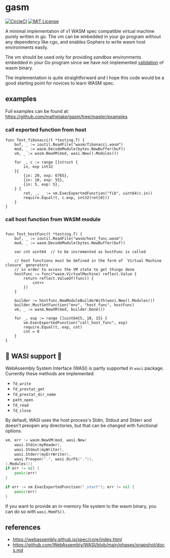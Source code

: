 # gasm

[![CircleCI](https://circleci.com/gh/mathetake/gasm.svg?style=shield&circle-token=89ec47a30847c650d215699c0a99c8732a2d538d	)](https://circleci.com/gh/mathetake/gasm)
[![MIT License](http://img.shields.io/badge/license-MIT-blue.svg?style=flat)](LICENSE)

A minimal implementation of v1 WASM spec compatible virtual machine purely written in go.
The vm can be embedded in your go program without any dependency like cgo, and enables Gophers to 
write wasm host environments easily.

The vm should be used only for providing _sandbox_ environments embedded in your Go program since
 we have not implemented [validation](https://webassembly.github.io/spec/core/valid/index.html) of wasm binary.

The implementation is quite straightforward and I hope this code would be a
 good starting point for novices to learn WASM spec.

## examples

Full examples can be found at: https://github.com/mathetake/gasm/tree/master/examples

### call exported function from host

```golang
func Test_fibonacci(t *testing.T) {
	buf, _ := ioutil.ReadFile("wasm/fibonacci.wasm")
	mod, _ := wasm.DecodeModule(bytes.NewBuffer(buf))
	vm, _ := wasm.NewVM(mod, wasi.New().Modules())

	for _, c := range []struct {
		in, exp int32
	}{
		{in: 20, exp: 6765},
		{in: 10, exp: 55},
		{in: 5, exp: 5},
	} {
		ret, _, _ := vm.ExecExportedFunction("fib", uint64(c.in))
		require.Equal(t, c.exp, int32(ret[0]))
	}
}
```


### call host function from WASM module

```golang

func Test_hostFunc(t *testing.T) {
	buf, _ := ioutil.ReadFile("wasm/host_func.wasm")
	mod, _ := wasm.DecodeModule(bytes.NewBuffer(buf))

	var cnt uint64  // to be incremented as hostFunc is called

	// host functions must be defined in the form of `Virtual Machine closure` generators
	// in order to access the VM state to get things done
	hostFunc := func(*wasm.VirtualMachine) reflect.Value {
		return reflect.ValueOf(func() {
			cnt++
		})
	}

	builder := hostfunc.NewModuleBuilderWith(wasi.New().Modules())
	builder.MustSetFunction("env", "host_func", hostFunc)
	vm, _ := wasm.NewVM(mod, builder.Done())

	for _, exp := range []uint64{5, 10, 15} {
		vm.ExecExportedFunction("call_host_func", exp)
		require.Equal(t, exp, cnt)
		cnt = 0
	}
}
```

## 🚧 WASI support 🚧

WebAssembly System Interface (WASI) is partly supported in `wasi` package.
Currently these methods are implemented:
- `fd_write`
- `fd_prestat_get`
- `fd_prestat_dir_name`
- `path_open`
- `fd_read`
- `fd_close`

By default, WASI uses the host process's Stdin, Stdout and Stderr and doesn't
preopen any directories, but that can be changed with functional options.

```go
vm, err := wasm.NewVM(mod, wasi.New(
	wasi.Stdin(myReader),
	wasi.Stdout(myWriter),
	wasi.Stderr(myErrWriter),
	wasi.Preopen(".", wasi.DirFS(".")),
).Modules())
if err != nil {
	panic(err)
}

if err := vm.ExecExportedFunction("_start"); err != nil {
	panic(err)
}
```

If you want to provide an in-memory file system to the wasm binary, you can
do so with `wasi.MemFS()`.

## references

- https://webassembly.github.io/spec/core/index.html
- https://github.com/WebAssembly/WASI/blob/main/phases/snapshot/docs.md